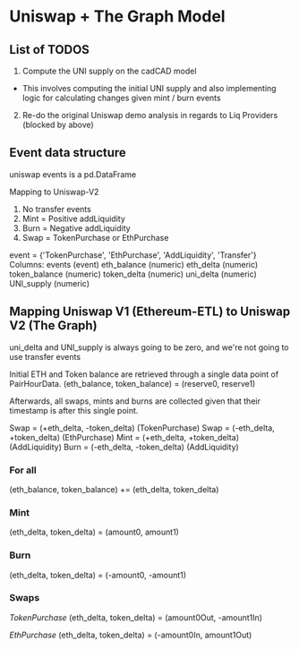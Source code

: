 # Uniswap + The Graph Model

## List of TODOS

1. Compute the UNI supply on the cadCAD model
- This involves computing the initial UNI supply and also implementing logic
for calculating changes given mint / burn events
2. Re-do the original Uniswap demo analysis in regards to Liq Providers (blocked by above)

## Event data structure

uniswap events is a pd.DataFrame

Mapping to Uniswap-V2
1. No transfer events
2. Mint = Positive addLiquidity
3. Burn = Negative addLiquidity
4. Swap = TokenPurchase or EthPurchase

event = {'TokenPurchase', 'EthPurchase',
            'AddLiquidity', 'Transfer'}
Columns:
    events (event)
    eth_balance (numeric)
    eth_delta (numeric)
    token_balance (numeric)
    token_delta (numeric)
    uni_delta (numeric)
    UNI_supply (numeric)

## Mapping Uniswap V1 (Ethereum-ETL) to Uniswap V2 (The Graph)

uni_delta and UNI_supply is always going to be zero, and we're not going to use transfer events

Initial ETH and Token balance are retrieved through a
single data point of PairHourData.
(eth_balance, token_balance) = (reserve0, reserve1)

Afterwards, all swaps, mints and burns are collected given
that their timestamp is after this single point.

Swap = (+eth_delta, -token_delta) (TokenPurchase)
Swap = (-eth_delta, +token_delta) (EthPurchase)
Mint = (+eth_delta, +token_delta) (AddLiquidity)
Burn = (-eth_delta, -token_delta) (AddLiquidity)

### For all

(eth_balance, token_balance) += (eth_delta, token_delta)
### Mint

(eth_delta, token_delta) = (amount0, amount1)

### Burn

(eth_delta, token_delta) = (-amount0, -amount1)

### Swaps

*TokenPurchase*
(eth_delta, token_delta) = (amount0Out, -amount1In)

*EthPurchase*
(eth_delta, token_delta) = (-amount0In, amount1Out)